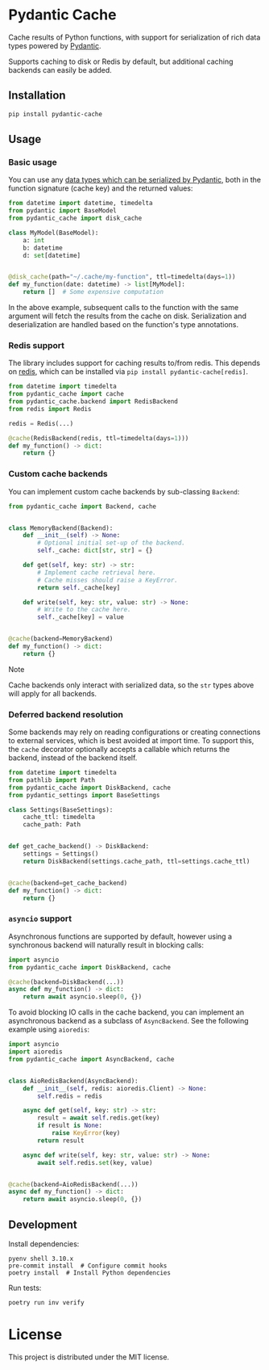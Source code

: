 # Pydantic Cache

Cache results of Python functions, with support for serialization of rich data types powered by [Pydantic](https://docs.pydantic.dev/latest/).

Supports caching to disk or Redis by default, but additional caching backends can easily be added.

## Installation

```bash
pip install pydantic-cache
```

## Usage

### Basic usage

You can use any [data types which can be serialized by Pydantic](https://docs.pydantic.dev/latest/concepts/types/), both in the function signature (cache key) and the returned values:

```python
from datetime import datetime, timedelta
from pydantic import BaseModel
from pydantic_cache import disk_cache

class MyModel(BaseModel):
    a: int
    b: datetime
    d: set[datetime]


@disk_cache(path="~/.cache/my-function", ttl=timedelta(days=1))
def my_function(date: datetime) -> list[MyModel]:
    return []  # Some expensive computation
```

In the above example, subsequent calls to the function with the same argument will fetch the results from the cache on disk. Serialization and deserialization are handled based on the function's type annotations.

### Redis support

The library includes support for caching results to/from redis. This depends on [redis](https://pypi.org/project/redis/), which can be installed via `pip install pydantic-cache[redis]`.

```python
from datetime import timedelta
from pydantic_cache import cache
from pydantic_cache.backend import RedisBackend
from redis import Redis

redis = Redis(...)

@cache(RedisBackend(redis, ttl=timedelta(days=1)))
def my_function() -> dict:
    return {}
```

### Custom cache backends

You can implement custom cache backends by sub-classing `Backend`:

```python
from pydantic_cache import Backend, cache


class MemoryBackend(Backend):
    def __init__(self) -> None:
        # Optional initial set-up of the backend.
        self._cache: dict[str, str] = {}

    def get(self, key: str) -> str:
        # Implement cache retrieval here.
        # Cache misses should raise a KeyError.
        return self._cache[key]

    def write(self, key: str, value: str) -> None:
        # Write to the cache here.
        self._cache[key] = value


@cache(backend=MemoryBackend)
def my_function() -> dict:
    return {}
```

> [!NOTE]
> Cache backends only interact with serialized data, so the `str` types above will apply for all backends.

### Deferred backend resolution

Some backends may rely on reading configurations or creating connections to external services, which is best avoided at import time. To support this, the `cache` decorator optionally accepts a callable which returns the backend, instead of the backend itself.

```python
from datetime import timedelta
from pathlib import Path
from pydantic_cache import DiskBackend, cache
from pydantic_settings import BaseSettings

class Settings(BaseSettings):
    cache_ttl: timedelta
    cache_path: Path


def get_cache_backend() -> DiskBackend:
    settings = Settings()
    return DiskBackend(settings.cache_path, ttl=settings.cache_ttl)


@cache(backend=get_cache_backend)
def my_function() -> dict:
    return {}
```

### `asyncio` support

Asynchronous functions are supported by default, however using a synchronous backend will naturally result in blocking calls:

```python
import asyncio
from pydantic_cache import DiskBackend, cache

@cache(backend=DiskBackend(...))
async def my_function() -> dict:
    return await asyncio.sleep(0, {})
```

To avoid blocking IO calls in the cache backend, you can implement an asynchronous backend as a subclass of `AsyncBackend`. See the following example using `aioredis`:

```python
import asyncio
import aioredis
from pydantic_cache import AsyncBackend, cache


class AioRedisBackend(AsyncBackend):
    def __init__(self, redis: aioredis.Client) -> None:
        self.redis = redis

    async def get(self, key: str) -> str:
        result = await self.redis.get(key)
        if result is None:
            raise KeyError(key)
        return result

    async def write(self, key: str, value: str) -> None:
        await self.redis.set(key, value)


@cache(backend=AioRedisBackend(...))
async def my_function() -> dict:
    return await asyncio.sleep(0, {})
```

## Development

Install dependencies:

```shell
pyenv shell 3.10.x
pre-commit install  # Configure commit hooks
poetry install  # Install Python dependencies
```

Run tests:

```shell
poetry run inv verify
```

# License

This project is distributed under the MIT license.
